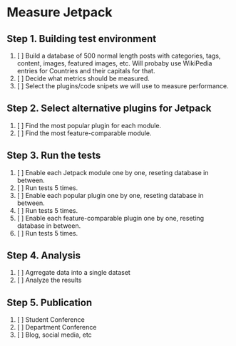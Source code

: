# Measure Jetpack

## Step 1. Building test environment

1. [ ] Build a database of 500 normal length posts with categories, tags, content, images, featured images, etc. Will probaby use WikiPedia entries for Countries and their capitals for that.
2. [ ] Decide what metrics should be measured.
3. [ ] Select the plugins/code snipets we will use to measure performance.

## Step 2. Select alternative plugins for Jetpack

1. [ ] Find the most popular plugin for each module.
2. [ ] Find the most feature-comparable module.

## Step 3. Run the tests

1. [ ] Enable each Jetpack module one by one, reseting database in between.
2. [ ] Run tests 5 times.
3. [ ] Enable each popular plugin one by one, reseting database in between.
4. [ ] Run tests 5 times.
3. [ ] Enable each feature-comparable plugin one by one, reseting database in between.
4. [ ] Run tests 5 times.

## Step 4. Analysis

1. [ ] Agrregate data into a single dataset
2. [ ] Analyze the results

## Step 5. Publication

1. [ ] Student Conference
2. [ ] Department Conference
3. [ ] Blog, social media, etc

